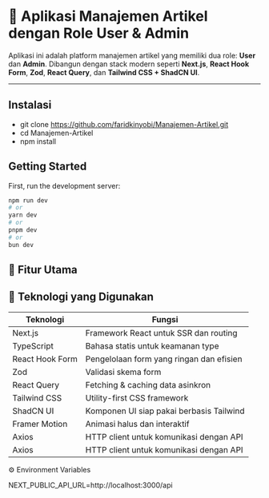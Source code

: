 # 📰 Aplikasi Manajemen Artikel dengan Role User & Admin

Aplikasi ini adalah platform manajemen artikel yang memiliki dua role: **User** dan **Admin**. Dibangun dengan stack modern seperti **Next.js**, **React Hook Form**, **Zod**, **React Query**, dan **Tailwind CSS + ShadCN UI**.

---

## Instalasi

- git clone https://github.com/faridkinyobi/Manajemen-Artikel.git
- cd Manajemen-Artikel
- npm install

## Getting Started

First, run the development server:

```bash
npm run dev
# or
yarn dev
# or
pnpm dev
# or
bun dev
```

## 🚀 Fitur Utama

## 🧰 Teknologi yang Digunakan

| Teknologi       | Fungsi                                   |
| --------------- | ---------------------------------------- |
| Next.js         | Framework React untuk SSR dan routing    |
| TypeScript      | Bahasa statis untuk keamanan type        |
| React Hook Form | Pengelolaan form yang ringan dan efisien |
| Zod             | Validasi skema form                      |
| React Query     | Fetching & caching data asinkron         |
| Tailwind CSS    | Utility-first CSS framework              |
| ShadCN UI       | Komponen UI siap pakai berbasis Tailwind |
| Framer Motion   | Animasi halus dan interaktif             |
| Axios           | HTTP client untuk komunikasi dengan API  |
| Axios           | HTTP client untuk komunikasi dengan API  |

⚙️ Environment Variables

NEXT_PUBLIC_API_URL=http://localhost:3000/api
